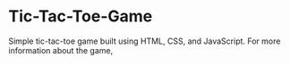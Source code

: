 # Tic-Tac-Toe-Game
Simple tic-tac-toe game built using HTML, CSS, and JavaScript. For more information about the game, 
